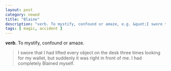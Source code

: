```yaml
---
layout: post
category: newed
title: "Blaine"
description: "verb. To mystify, confound or amaze, e.g. &quot;I swore that I had lifted every object on the desk three times looking for my wallet, but suddenly it was right in front of me.  I had completely Blained myself.&quot; (cont'd)"
tags: [ magic, accident ]
---
```


***verb.*** To mystify, confound or amaze.

> I swore that I had lifted every object on the desk three times looking for my wallet, but suddenly it was right in front of me.  I had completely Blained myself.

  [David Blaine]: http://www.davidblaine.com/
